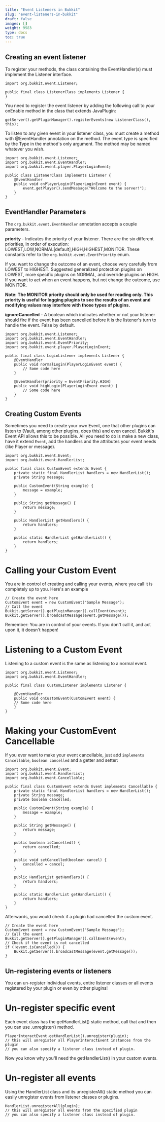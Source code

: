 ```yaml
---
title: "Event Listeners in Bukkit"
slug: "event-listeners-in-bukkit"
draft: false
images: []
weight: 9983
type: docs
toc: true
---
```


## Creating an event listener
To register your methods, the class containing the EventHandler(s) must implement the Listener interface.

    import org.bukkit.event.Listener;

    public final class ListenerClass implements Listener {
    }
You need to register the event listener by adding the following call to your onEnable method in the class that extends JavaPlugin:

    getServer().getPluginManager().registerEvents(new ListenerClass(), this);

To listen to any given event in your listener class, you must create a method with @EventHandler annotation on the method. The event type is specified by the Type in the method's only argument. The method may be named whatever you wish.

    import org.bukkit.event.Listener;
    import org.bukkit.event.EventHandler;
    import org.bukkit.event.player.PlayerLoginEvent;  

    public class ListenerClass implements Listener {
        @EventHandler
        public void onPlayerLogin(PlayerLoginEvent event) {
            event.getPlayer().sendMessage("Welcome to the server!");
        }
    }

## EventHandler Parameters
The `org.bukkit.event.EventHandler` annotation accepts a couple parameters.

**priority** - Indicates the priority of your listener. There are the six different priorities, in order of execution: LOWEST,LOW,NORMAL[default],HIGH,HIGHEST,MONITOR. These constants refer to the `org.bukkit.event.EventPriority` enum.

If you want to change the outcome of an event, choose very carefully from LOWEST to HIGHEST. Suggested generalized protection plugins on LOWEST, more specific plugins on NORMAL, and override plugins on HIGH. If you want to act when an event happens, but not change the outcome, use MONITOR.

**Note: The MONITOR priority should only be used for reading only. This priority is useful for logging plugins to see the results of an event and modifying values may interfere with those types of plugins.**

**ignoreCancelled** - A boolean which indicates whether or not your listener should fire if the event has been cancelled before it is the listener's turn to handle the event. False by default.

    import org.bukkit.event.Listener;
    import org.bukkit.event.EventHandler;
    import org.bukkit.event.EventPriority;
    import org.bukkit.event.player.PlayerLoginEvent;

    public final class LoginListener implements Listener {
        @EventHandler
        public void normalLogin(PlayerLoginEvent event) {
            // Some code here
        }    

        @EventHandler(priority = EventPriority.HIGH)
        public void highLogin(PlayerLoginEvent event) {
            // Some code here
        }
    }

## Creating Custom Events
Sometimes you need to create your own Event, one that other plugins can listen to (Vault, among other plugins, does this) and even cancel. Bukkit's Event API allows this to be possible. All you need to do is make a new class, have it extend `Event`, add the handlers and the attributes your event needs (like Player or message).

    import org.bukkit.event.Event;
    import org.bukkit.event.HandlerList;

    public final class CustomEvent extends Event {
        private static final HandlerList handlers = new HandlerList();
        private String message;

        public CustomEvent(String example) {
            message = example;
        }

        public String getMessage() {
            return message;
        }

        public HandlerList getHandlers() {
            return handlers;
        }
    
        public static HandlerList getHandlerList() {
            return handlers;
        }
    }

Calling your Custom Event
=========================

You are in control of creating and calling your events, where you call it is completely up to you. Here's an example

    // Create the event here
    CustomEvent event = new CustomEvent("Sample Message");
    // Call the event
    Bukkit.getServer().getPluginManager().callEvent(event);
    Bukkit.getServer().broadcastMessage(event.getMessage());

Remember: You are in control of your events. If you don't call it, and act upon it, it doesn't happen!

Listening to a Custom Event
===========================

Listening to a custom event is the same as listening to a normal event.

    import org.bukkit.event.Listener;
    import org.bukkit.event.EventHandler;

    public final class CustomListener implements Listener {
        
        @EventHandler
        public void onCustomEvent(CustomEvent event) {
        // Some code here
        }
    }

Making your CustomEvent Cancellable
===================================

If you ever want to make your event cancellable, just add `implements Cancellable`, `boolean cancelled` and a getter and setter:

    import org.bukkit.event.Event;
    import org.bukkit.event.HandlerList;
    import org.bukkit.event.Cancellable;

    public final class CustomEvent extends Event implements Cancellable {
        private static final HandlerList handlers = new HandlerList();
        private String message;
        private boolean cancelled;

        public CustomEvent(String example) {
            message = example;
        }

        public String getMessage() {
            return message;
        }

        public boolean isCancelled() {
            return cancelled;
        }

        public void setCancelled(boolean cancel) {
            cancelled = cancel;
        }

        public HandlerList getHandlers() {
            return handlers;
        }
    
        public static HandlerList getHandlerList() {
            return handlers;
        }
    }

Afterwards, you would check if a plugin had cancelled the custom event.

    // Create the event here
    CustomEvent event = new CustomEvent("Sample Message");
    // Call the event
    Bukkit.getServer().getPluginManager().callEvent(event);
    // Check if the event is not cancelled
    if (!event.isCancelled()) {
        Bukkit.getServer().broadcastMessage(event.getMessage());
    }

## Un-registering events or listeners
You can un-register individual events, entire listener classes or all events registered by your plugin or even by other plugins!

Un-register specific event
==========================
Each event class has the getHandlerList() static method, call that and then you can use .unregister() method. 

    PlayerInteractEvent.getHandlerList().unregister(plugin);
    // this will unregister all PlayerInteractEvent instances from the plugin
    // you can also specify a listener class instead of plugin.
Now you know why you'll need the getHandlerList() in your custom events.

Un-register all events
======================
Using the HandlerList class and its unregisterAll() static method you can easily unregister events from listener classes or plugins.

    HandlerList.unregisterAll(plugin);
    // this will unregister all events from the specified plugin
    // you can also specify a listener class instead of plugin.


